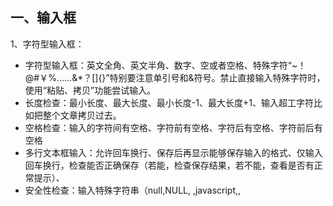 ## 一、输入框
1、字符型输入框：
* 字符型输入框：英文全角、英文半角、数字、空或者空格、特殊字符“~！@#￥%……&*？[]{}”特别要注意单引号和&符号。禁止直接输入特殊字符时，使用“粘贴、拷贝”功能尝试输入。
* 长度检查：最小长度、最大长度、最小长度-1、最大长度+1、输入超工字符比如把整个文章拷贝过去。
* 空格检查：输入的字符间有空格、字符前有空格、字符后有空格、字符前后有空格
* 多行文本框输入：允许回车换行、保存后再显示能够保存输入的格式、仅输入回车换行，检查能否正确保存（若能，检查保存结果，若不能，查看是否有正常提示）、
* 安全性检查：输入特殊字符串（null,NULL, ,javascript,<script>,</script>,<title>,<html>,<td>）、输入脚本函数(<script>alert("abc")</script>)、doucment.write("abc")、<b>hello</b>）
2、数值型输入框：
* 边界值：最大值、最小值、最大值+1、最小值-1 
* 位数：最小位数、最大位数、最小位数-1最大位数+1、输入超长值、输入整数 
* 异常值、特殊字符：输入空白（NULL）、空格或"~!@#$%^&*()_+{}|[]\:"<>?;',./?;:'-=等可能导致系统错误的字符、禁止直接输入特殊字符时，尝试使用粘贴拷贝查看是否能正常提交、word中的特殊功能，通过剪贴板拷贝到输入框，分页符，分节符类似公式的上下标等、数值的特殊符号如∑，㏒，㏑，∏，+，-等、
输入负整数、负小数、分数、输入字母或汉字、小数（小数前0点舍去的情况，多个小数点的情况）、首位为0的数字如01、02、科学计数法是否支持1.0E2、全角数字与半角数字、数字与字母混合、16进制，8进制数值、货币型输入（允许小数点后面几位）、
* 安全性检查：不能直接输入就copy
3、日期型输入框：
* 合法性检查：(输入0日、1日、32日)、月输入[1、3、5、7、8、10、12]、日输入[31]、月输入[4、6、9、11]、日输入[30][31]、输入非闰年，月输入[2]，日期输入[28、29]、输入闰年，月输入[2]、日期输入[29、30]、月输入[0、1、12、13]
* 异常值、特殊字符：输入空白或NULL、输入~！@#￥%……&*（）{}[]等可能导致系统错误的字符
* 安全性检查：不能直接输入，就copy，是否数据检验出错？
4、信息重复:在一些需要命名,且名字应该唯一的信息输入重复的名字或ID,看系统有没有处理,会否报错,重名包括是否区分大小写,以及在输入内容的前后输入空格,系统是否作出正确处理.
## 二、搜索功能
若查询条件为输入框，则参考输入框对应类型的测试方法
### 1、功能实现：
* 如果支持模糊查询，搜索名称中任意一个字符是否能搜索到
* 比较长的名称是否能查到
* 输入系统中不存在的与之匹配的条件
* 用户进行查询操作时，一般情况是不进行查询条件的清空，除非需求特殊说明。
### 2、组合测试：
* 不同查询条件之间来回选择，是否出现页面错误（单选框和多选框最容易出错）
* 测试多个查询条件时，要注意查询条件的组合测试，可能不同组合的测试会报错。
 
## 三、添加、修改功能
1、特殊键：（1）是否支持Tab键 （2）是否支持回车键    
2、提示信息：（1）不符合要求的地方是否有错误提示   
3、唯一性：（1）字段唯一的，是否可以重复添加，添加后是否能修改为已存在的字段（字段包括区分大小写以及在输入的内容前后输入空格，保存后，数据是否真的插入到数据库中，注意保存后数据的正确性）    
4、数据 正确性：    
* 对编辑页的每个编辑项进行修改，点击保存，是否可以保存成功，检查想关联的数据是否得到更新。
* 进行必填项检查（即是否给出提示以及提示后是否依然把数据存到数据库中；是否提示后出现页码错乱等）
* 是否能够连续添加（针对特殊情况）
* 在编辑的时候，注意编辑项的长度限制，有时在添加的时候有，在编辑的时候却没有（注意要添加和修改规则是否一致）
* 对于有图片上传功能的编辑框，若不上传图片，查看编辑页面时是否显示有默认的图片，若上传图片，查看是否显示为上传图片
* 修改后增加数据后，特别要注意查询页面的数据是否及时更新，特别是在首页时要注意数据的更新。
* 提交数据时，连续多次点击，查看系统会不会连续增加几条相同的数据或报错。
* 若结果列表中没有记录或者没选择某条记录，点击修改按钮，系统会抛异常。
 
## 四、删除功能
1、特殊键：（1）是否支持Tab键 （2）是否支持回车键   
2、提示信息：（1）不选择任何信息，直接点击删除按钮，是否有提示（2）删除某条信息时，应该有确认提示    
3、数据 实现：（1）是否能连续删除多个产品（2）当只有一条数据时，是否可以删除成功 （3）删除一条数据后，是否可以添加相同的数据（4）如系统支持批量删除，注意删除的信息是否正确 （5）如有全选，注意是否把所有的数据删除（6）删除数据时，要注意相应查询页面的数据是否及时更新 （7）如删除的数据与其他业务数据关联，要注意其关联性（如删除部门信息时，部门下游员工，则应该给出提示）（8）如果结果列表中没有记录或没有选择任何一条记录，点击删除按钮系统会报错。
 
如：某一功能模块具有最基本的增删改查功能，则需要进行以下测试
单项功能测试（增加、修改、查询、删除）  
增加——>增加——>增加 （连续增加测试）   
增加——>删除   
增加——>删除——>增加 （新增加的内容与删除内容一致）   
增加——>修改——>删除   
修改——>修改——>修改 （连续修改测试）  
修改——>增加（新增加的内容与修改前内容一致）   
修改——>删除  
修改——>删除——>增加 （新增加的内容与删除内容一致）   
删除——>删除——>删除 （连续删除测试）   
 
## 五、注册、登陆模块

### 1、注册功能：   
* 注册时，设置密码为特殊版本号，检查登录时是否会报错   
* 注册成功后，页面应该以登陆状态跳转到首页或指定页面  
* 在注册信息中删除已输入的信息，检查是否可以注册成功。  
### 2、登陆 功能：
* 输入正确的用户名和正确的密码
* 输入正确的用户名和错误的密码
* 输入错误的用户名和正确的密码
* 输入错误的用户名和错误的密码
* 不输入用户名和密码（均为空格）
* 只输入用户名，密码为空
* 用户名为空，只输入密码
* 输入正确的用户名和密码，但是不区分大小写
* 用户名和密码包括特殊字符
* 用户名和密码输入超长值
* 已删除的用户名和密码
* 登录时，当页面刷新或重新输入数据时，验证码是否更新
 
## 六、上传图片测试
1、功能 实现：
* 文件类型正确、大小合适
* 文件类型正确，大小不合适
* 文件类型错误，大小合适
* 文件类型和大小都合适，上传一个正在使用中的图片
* 文件类型大小都合适，手动输入存在的图片地址来上传
* 文件类型和大小都合适，输入不存在的图片地址来上传
* 文件类型和大小都合适，输入图片名称来上传
* 不选择文件直接点击上传，查看是否给出提示
* 连续多次选择不同的文件，查看是否上传最后一次选择的文件
 
## 七、查询结果列表
1、功能 实现：
* 列表、列宽是否合理
* 列表数据太宽有没有提供横向滚动
* 列表的列名有没有与内容对应
* 列表的每列的列名是否描述的清晰
* 列表是否把不必要的列都显示出来
* 点击某列进行排序，是否会报错（点击查看每一页的排序是否正确）
* 双击或单击某列信息，是否会报错
 
## 八、返回键检查
1、一条已经成功提交的记录，返回后再提交，是否做了处理   
2、检查多次使用返回键的情况，在有返回键的地方，返回到原来的页面多次，查看是否会出错     
 
## 九、回车键检查
1、在输入结果后，直接按回车键，看系统如何处理，是否会报错
 
## 十、刷新键检查
1、在Web系统中，使用刷新键，看系统如何处理，是否会报错
 
## 十一、直接URL链接检查
1、在Web系统中，在地址栏直接输入各个功能页面的URL地址，看系统如何处理，是否能够直接链接查看（匿名查看），是否有权限控制，是否直接执行，并返回相应结果页；
 
## 十二、界面和易用性测试
1. 风格、样式、颜色是否协调
2. 界面布局是否整齐、协调（保证全部显示出来的，尽量不要使用滚动条
3. 界面操作、标题描述是否恰当（描述有歧义、注意是否有错别字）
4. 操作是否符合人们的常规习惯（有没有把相似的功能的控件放在一起，方便操作）
5. 提示界面是否符合规范（不应该显示英文的cancel、ok，应该显示中文的确定等）
6. 界面中各个控件是否对齐
7. 日期控件是否可编辑
8. 日期控件的长度是否合理，以修改时可以把时间全部显示出来为准
9. 查询结果列表列宽是否合理、标签描述是否合理
10. 查询结果列表太宽没有横向滚动提示
11. 对于信息比较长的文本，文本框有没有提供自动竖直滚动条
12. 数据录入控件是否方便
13. 有没有支持Tab键，键的顺序要有条理，不乱跳
14. 有没有提供相关的热键
15. 控件的提示语描述是否正确
16. 模块调用是否统一，相同的模块是否调用同一个界面
17. 用滚动条移动页面时，页面的控件是否显示正常
18. 日期的正确格式应该是XXXX-XX-XX或XXXX-XX-XX XX:XX:XX
19. 页面是否有多余按钮或标签
20. 窗口标题或图标是否与菜单栏的统一
21. 窗口的最大化、最小化是否能正确切换
22. 对于正常的功能，用户可以不必阅读用户手册就能使用
23. 执行风险操作时，有确认、删除等提示吗
24. 操作顺序是否合理
25. 正确性检查：检查页面上的form, button, table, header, footer,提示信息，还有其他文字拼写，句子的语法等是否正确。
26. 系统应该在用户执行错误的操作之前提出警告，提示信息.
27. 页面分辨率检查，在各种分辨率浏览系统检查系统界面友好性。
28. 合理性检查：做delete, update, add, cancel, back等操作后，查看信息回到的页面是否合理。
29. 检查本地化是否通过：英文版不应该有中文信息，英文翻译准确，专业。
 
## 十三、兼容性测试
兼容性测试不只是指界面在不同操作系统或浏览器下的兼容，有些功能方面的测试，也要考虑到兼容性，
包括操作系统兼容和应用软件兼容，可能还包括硬件兼容
比如涉及到ajax、jquery、javascript等技术的，都要考虑到不同浏览器下的兼容性问题。
 
## 十四、链接测试
主要是保证链接的可用性和正确性，它也是网站测试中比较重要的一个方面。
可以使用特定的工具如XENU来进行链接测试。
1导航测试导航描述了用户在一个页面内操作的方式，在不同的用户接口控制之间，例如按钮、对话框、列表和窗口等；或在不同的连接页面之间。通过考虑下列问题，可以决定一个Web应用系统是否易于导航：导航是否直观？Web系统的主要部分是否可通过主页存取？Web系统是否需要站点地图、搜索引擎或其他的导航帮助？
在一个页面上放太多的信息往往起到与预期相反的效果。Web应用系统的用户趋向于目的驱动，很快地扫描一个Web应用系统，看是否有满足自己需要的信息，如果没有，就会很快地离开。很少有用户愿意花时间去熟悉Web应用系统的结构，因此，Web应用系统导航帮助要尽可能地准确。导航的另一个重要方面是Web应用系统的页面结构、导航、菜单、连接的风格是否一致。确保用户凭直觉就知道Web应用系统里面是否还有内容，内容在什么地方。
Web应用系统的层次一旦决定，就要着手测试用户导航功能，让最终用户参与这种测试，效果将更加明显。
### 2图形测试
在Web应用系统中，适当的图片和动画既能起到广告宣传的作用，又能起到美化页面的功能。一个Web应用系统的图形可以包括图片、动画、边框、颜色、字体、背景、按钮等。图形测试的内容有：    
（1）要确保图形有明确的用途，图片或动画不要胡乱地堆在一起，以免浪费传输时间。Web应用系统的图片尺寸要尽量地小，并且要能清楚地说明某件事情，一般都链接到某个具体的页面。    
（2）验证所有页面字体的风格是否一致。     
（3）背景颜色应该与字体颜色和前景颜色相搭配。    
（4）图片的大小和质量也是一个很重要的因素，一般采用JPG或GIF压缩，最好能使图片的大小减小到30k以下     
（5）最后，需要验证的是文字回绕是否正确。如果说明文字指向右边的图片，应该确保该图片出现在右边。不要因为使用图片而使窗口和段落排列古怪或者出现孤行。     
通常来说，使用少许或尽量不使用背景是个不错的选择。如果您想用背景，那么最好使用单色的，和导航条一起放在页面的左边。另外，图案和图片可能会转移用户的注意力。

## 十五、业务流程测试（主要功能测试）
业务流程，一般会涉及到多个模块的数据，所以在对业务流程测试时，首先要保证单个模块功能的正确性，其次就要对各个模块间传递的数据进行测试，这往往是容易出现问题的地方，测试时一定要设计不同的数据进行测试。

## 十六、安全性测试
* SQL注入（比如登陆页面）
* XSS跨网站脚本攻击：程序或数据库没有对一些特殊字符进行过滤或处理，导致用户所输入的一些破坏性的脚本语句能够直接写进数据库中，浏览器会直接执行这些脚本语句，破坏网站的正常显示，或网站用户的信息被盗,构造脚本语句时，要保证脚本的完整性。
　　document.write("abc")
　　<script>alter("abc")</script>
* URL地址后面随便输入一些符号，并尽量是动态参数靠后
* 验证码更新问题
* 现在的Web应用系统基本采用先注册，后登陆的方式。因此，必须测试有效和无效的用户名和密码，要注意到是否大小写敏感，可以试多少次的限制，是否可以不登陆而直接浏览某个页面等。
* Web应用系统是否有超时的限制，也就是说，用户登陆后在一定时间内（例如15分钟）没有点击任何页面，是否需要重新登陆才能正常使用。
* 为了保证Web应用系统的安全性，日志文件是至关重要的。需要测试相关信息是否写进了日志文件、是否可追踪。
* 当使用了安**接字时，还要测试加密是否正确，检查信息的完整性。
* 服务器端的脚本常常构成安全漏洞，这些漏洞又常常被黑客利用。所以，还要测试没有经过授权，就不能在服务器端放置和编辑脚本的问题。
 
## 十七、性能测试
### 1连接速度测试
用户连接到Web应用系统的速度根据上网方式的变化而变化，他们或许是电话拨号，或是宽带上网。当下载一个程序时，用户可以等较长的时间，但如果仅仅访问一个页面就不会这样。如果Web系统响应时间太长（例如超过5秒钟），用户就会因没有耐心等待而离开。
另外，有些页面有超时的限制，如果响应速度太慢，用户可能还没来得及浏览内容，就需要重新登陆了。而且，连接速度太慢，还可能引起数据丢失，使用户得不到真实的页面。
### 2负载测试
负载测试是为了测量Web系统在某一负载级别上的性能，以保证Web系统在需求范围内能正常工作。负载级别可以是某个时刻同时访问Web系统的用户数量，也可以是在线数据处理的数量。例如：Web应用系统能允许多少个用户同时在线？如果超过了这个数量，会出现什么现象？Web应用系统能否处理大量用户对同一个页面的请求？
### 3压力测试
负载测试应该安排在Web系统发布以后，在实际的网络环境中进行测试。因为一个企业内部员工，特别是项目组人员总是有限的，而一个Web系统能同时处理的请求数量将远远超出这个限度，所以，只有放在Internet上，接受负载测试，其结果才是正确可信的。进行压力测试是指实际破坏一个Web应用系统，测试系统的反映。压力测试是测试系统的限制和故障恢复能力，也就是测试Web应用系统会不会崩溃，在什么情况下会崩溃。黑客常常提供错误的数据负载，直到Web应用系统崩溃，接着当系统重新启动时获得存取权。
压力测试的区域包括表单、登陆和其他信息传输页面等。
 
####备注：
* 负载/压力测试应该关注什么     
测试需要验证系统能否在同一时间响应大量的用户，在用户传送大量数据的时候能否响应，系统能否长时间运行。可访问性对用户来说是极其重要的。如果用户得到“系统忙”的信息，他们可能放弃，并转向竞争对手。系统检测不仅要使用户能够正常访问站点，在很多情况下，可能会有黑客试图通过发送大量数据包来攻击服务器。出于安全的原因，测试人员应该知道当系统过载时，需要采取哪些措施，而不是简单地提升系统性能。
1. 瞬间访问高峰    
如果您的站点用于公布彩票的抽奖结果，最好使系统在中奖号码公布后的一段时间内能够响应上百万的请求。负载测试工具能够模拟X个用户同时访问测试站点。
2. 每个用户传送大量数据   
网上书店的多数用户可能只订购1-5书，但是大学书店可能会订购5000本有关心理学介绍的课本?或者一个祖母为她的50个儿孙购买圣诞礼物(当然每个孩子都有自己的邮件地址)系统能处理单个用户的大量数据吗?
3. 长时间的使用    
如果站点用于处理鲜花订单，那么至少希望它在母亲节前的一周内能持续运行。如果站点提供基于web的email服务，那么点最好能持续运行几个月，甚至几年。可能需要使用自动测试工具来完成这种类型的测试，因为很难通过手工完成这些测试。你可以想象组织100个人同时点击某个站点。但是同时组织100000个人呢。通常，测试工具在第二次使用的时候，它创造的效益，就足以支付成本。而且，测试工具安装完成之后，再次使用的时候，只要点击几下。
采取措施：采用性能测试工具WAS、ACT，LR等协助进行测试

十八、测试中应该注意的其他情况
1. 在测试时，与网络有关的步骤或者模块必须考虑到断网的情况
2. 每个页面都有相应的Title，不能为空，或者显示“无标题页”
3. 在测试的时候要考虑到页面出现滚动条时，滚动条上下滚动时，页面是否正常
4. URL不区分大小写，大小写不敏感
5. 对于电子商务网站，当用户并发购买数量大于库存的数量时，系统如何处理
6. 测试数据避免单纯输入“123”、“abc“之类的，让测试数据尽量接近实际
7. 进行测试时，尽量不要用超级管理员进行测试，用新建的用户进行测试。测试人员尽量不要使用同一个用户进行测试
8. 提示信息：提示信息是否完整、正确、详细
9. 帮助信息：是否提供帮助信息，帮助信息的表现形式（页面文字、提示信息、帮助文件），帮助信息是否正确、详细
10. 可扩展性：是否由升级的余地，是否保留了接口
11. 稳定性：运行所需的软硬件配置，占用资源情况，出现问题时的容错性，对数据的保护
12. 运行速度：运行的快慢，带宽占用情况
